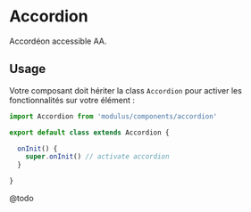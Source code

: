 # Accordion

Accordéon accessible AA.

## Usage

Votre composant doit hériter la class `Accordion` pour activer les fonctionnalités sur votre élément :

```js
import Accordion from 'modulus/components/accordion'

export default class extends Accordion {

  onInit() {
    super.onInit() // activate accordion
  }

}
```

@todo